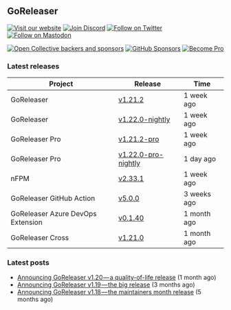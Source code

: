 ## GoReleaser

[![Visit our website](https://img.shields.io/badge/website-4285F4?style=for-the-badge&logo=googlechrome&logoColor=white)](https://goreleaser.com)
[![Join Discord](https://img.shields.io/badge/Discord-5865F2?style=for-the-badge&logo=discord&logoColor=white)](https://discord.gg/RGEBtg8vQ6)
[![Follow on Twitter](https://img.shields.io/badge/twitter-1DA1F2?style=for-the-badge&logo=twitter&logoColor=white)](https://twitter.com/goreleaser)
[![Follow on Mastodon](https://img.shields.io/badge/mastodon-6364FF?style=for-the-badge&logo=mastodon&logoColor=white)](https://fosstodon.org/@goreleaser)

[![Open Collective backers and sponsors](https://img.shields.io/opencollective/all/goreleaser?logo=opencollective&style=for-the-badge)](https://opencollective.com/goreleaser)
[![GitHub Sponsors](https://img.shields.io/github/sponsors/caarlos0?logo=github&style=for-the-badge)](https://github.com/sponsors/caarlos0)
[![Become Pro](https://img.shields.io/badge/pro_license-36A9AE?style=for-the-badge&logo=gumroad&logoColor=white)](https://goreleaser.com/pro)

### Latest releases


| Project                           | Release                                                                                         | Time        |
| --------------------------------- | ----------------------------------------------------------------------------------------------- | ----------- |
| GoReleaser | [v1.21.2](https://github.com/goreleaser/goreleaser/releases/tag/v1.21.2) | 1 week ago |
| GoReleaser | [v1.22.0-nightly](https://github.com/goreleaser/goreleaser/releases/tag/nightly) | 1 week ago |
| GoReleaser Pro | [v1.21.2-pro](https://github.com/goreleaser/goreleaser-pro/releases/tag/v1.21.2-pro) | 1 week ago |
| GoReleaser Pro | [v1.22.0-pro-nightly](https://github.com/goreleaser/goreleaser-pro/releases/tag/nightly) | 1 day ago |
| nFPM | [v2.33.1](https://github.com/goreleaser/nfpm/releases/tag/v2.33.1) | 1 week ago |
| GoReleaser GitHub Action | [v5.0.0](https://github.com/goreleaser/goreleaser-action/releases/tag/v5.0.0) | 3 weeks ago |
| GoReleaser Azure DevOps Extension | [v0.1.40](https://github.com/goreleaser/goreleaser-azure-devops-extension/releases/tag/v0.1.40) | 1 month ago |
| GoReleaser Cross | [v1.21.0](https://github.com/goreleaser/goreleaser-cross/releases/tag/v1.21.0) | 1 month ago |


### Latest posts
- [Announcing GoReleaser v1.20 — a quality-of-life release](https://blog.goreleaser.com/announcing-goreleaser-v1-20-a-quality-of-life-release-1d5f847e87ed?source=rss----17aa0cbd263f---4) (1 month ago)
- [Announcing GoReleaser v1.19 — the big release](https://blog.goreleaser.com/announcing-goreleaser-v1-19-the-big-release-b01565c72658?source=rss----17aa0cbd263f---4) (3 months ago)
- [Announcing GoReleaser v1.18 — the maintainers month release](https://blog.goreleaser.com/announcing-goreleaser-v1-18-the-maintainers-month-release-f692091a57ec?source=rss----17aa0cbd263f---4) (5 months ago)
